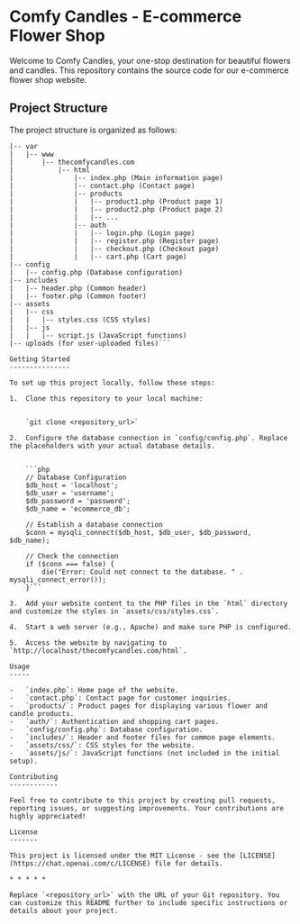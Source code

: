 Comfy Candles - E-commerce Flower Shop
======================================

Welcome to Comfy Candles, your one-stop destination for beautiful flowers and candles. This repository contains the source code for our e-commerce flower shop website.

Project Structure
-----------------

The project structure is organized as follows:


```
|-- var
|   |-- www
|       |-- thecomfycandles.com
|           |-- html
|               |-- index.php (Main information page)
|               |-- contact.php (Contact page)
|               |-- products
|               |   |-- product1.php (Product page 1)
|               |   |-- product2.php (Product page 2)
|               |   |-- ...
|               |-- auth
|               |   |-- login.php (Login page)
|               |   |-- register.php (Register page)
|               |   |-- checkout.php (Checkout page)
|               |   |-- cart.php (Cart page)
|-- config
|   |-- config.php (Database configuration)
|-- includes
|   |-- header.php (Common header)
|   |-- footer.php (Common footer)
|-- assets
|   |-- css
|   |   |-- styles.css (CSS styles)
|   |-- js
|   |   |-- script.js (JavaScript functions)
|-- uploads (for user-uploaded files)```

Getting Started
---------------

To set up this project locally, follow these steps:

1.  Clone this repository to your local machine:


    `git clone <repository_url>`

2.  Configure the database connection in `config/config.php`. Replace the placeholders with your actual database details.


    ```php
    // Database Configuration
    $db_host = 'localhost';
    $db_user = 'username';
    $db_password = 'password';
    $db_name = 'ecommerce_db';

    // Establish a database connection
    $conn = mysqli_connect($db_host, $db_user, $db_password, $db_name);

    // Check the connection
    if ($conn === false) {
        die("Error: Could not connect to the database. " . mysqli_connect_error());
    }```

3.  Add your website content to the PHP files in the `html` directory and customize the styles in `assets/css/styles.css`.

4.  Start a web server (e.g., Apache) and make sure PHP is configured.

5.  Access the website by navigating to `http://localhost/thecomfycandles.com/html`.

Usage
-----

-   `index.php`: Home page of the website.
-   `contact.php`: Contact page for customer inquiries.
-   `products/`: Product pages for displaying various flower and candle products.
-   `auth/`: Authentication and shopping cart pages.
-   `config/config.php`: Database configuration.
-   `includes/`: Header and footer files for common page elements.
-   `assets/css/`: CSS styles for the website.
-   `assets/js/`: JavaScript functions (not included in the initial setup).

Contributing
------------

Feel free to contribute to this project by creating pull requests, reporting issues, or suggesting improvements. Your contributions are highly appreciated!

License
-------

This project is licensed under the MIT License - see the [LICENSE](https://chat.openai.com/c/LICENSE) file for details.

* * * * *

Replace `<repository_url>` with the URL of your Git repository. You can customize this README further to include specific instructions or details about your project.
